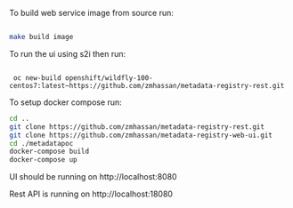 
To build web service image from source run:

```bash

make build image

```


To run the ui using s2i then run:

```

 oc new-build openshift/wildfly-100-centos7:latest~https://github.com/zmhassan/metadata-registry-rest.git

 ```

To setup docker compose run:

```bash
cd ..
git clone https://github.com/zmhassan/metadata-registry-rest.git
git clone https://github.com/zmhassan/metadata-registry-web-ui.git
cd ./metadatapoc
docker-compose build
docker-compose up

```

UI should be running on http://localhost:8080 

Rest API is running on http://localhost:18080

